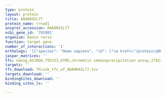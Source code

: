 ```yaml
---
type: protein
layout: protein
title: A0A0R4IL77
protein_name: rrnad1
uniprot_accession: A0A0R4IL77
ncbi_gene_id: '791981'
organism: Danio rerio
function: target gene
number_of_interactions: '1'
orthologs: '[{"species": "Homo sapiens", "id": ["<a href=\"/protein/q96fb5\">Q96FB5</a>"]}, {"species": "Mus musculus", "id": ["<a href=\"/protein/g3x8q8\">G3X8Q8</a>"]}, {"species": "Rattus norvegicus", "id": ["Q6AYG0"]}, {"species": "Drosophila melanogaster", "id": ["<a href=\"/protein/a8dy65\">A8DY65</a>"]}]'
jaspar_matrices: ''
tfs: nanog,A5JNG8,792333,GTRD,chromatin immunoprecipitation assay,27924024%5Buid%5D,No
targets: ''
tfs_download: TFLink_tfs_of_A0A0R4IL77.tsv
targets_download: ''
bindingSites_download: ''
binding_sites_ls: ''

---
```

